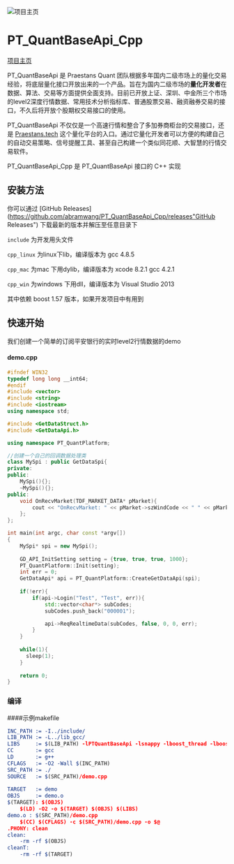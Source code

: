 ![项目主页](http://www.praestans.tech/static/img/logo.jpg)
# PT_QuantBaseApi_Cpp

[项目主页](http://www.praestans.tech/"项目主页") 

PT_QuantBaseApi  是 Praestans Quant 团队根据多年国内二级市场上的量化交易经验，将底层量化接口开放出来的一个产品。旨在为国内二级市场的**量化开发者**在数据、算法、交易等方面提供全面支持。目前已开放上证、深圳、中金所三个市场的level2深度行情数据、常用技术分析指标库、普通股票交易、融资融券交易的接口，不久后将开放个股期权交易接口的使用。

PT_QuantBaseApi 不仅仅是一个高速行情和整合了多加券商柜台的交易接口，还是 [Praestans.tech](http://www.praestans.tech/"Praestan.tech") 这个量化平台的入口。通过它量化开发者可以方便的构建自己的自动交易策略、信号提醒工具、甚至自己构建一个类似同花顺、大智慧的行情交易软件。

PT_QuantBaseApi_Cpp 是 PT_QuantBaseApi 接口的 C++ 实现

## 安装方法

你可以通过 [GitHub Releases](https://github.com/abramwang/PT_QuantBaseApi_Cpp/releases"GitHub Releases") 下载最新的版本并解压至任意目录下

`include` 为开发用头文件

`cpp_linux` 为linux下lib，编译版本为 gcc 4.8.5

`cpp_mac` 为mac 下用dylib，编译版本为 xcode 8.2.1  gcc 4.2.1

`cpp_win` 为windows 下用dll，编译版本为 Visual Studio 2013

其中依赖 boost 1.57 版本，如果开发项目中有用到



## 快速开始

我们创建一个简单的订阅平安银行的实时level2行情数据的demo

#### demo.cpp

```c++
#ifndef WIN32
typedef long long __int64;
#endif
#include <vector>
#include <string>
#include <iostream>
using namespace std;

#include <GetDataStruct.h>
#include <GetDataApi.h>

using namespace PT_QuantPlatform;

//创建一个自己的回调数据处理类
class MySpi : public GetDataSpi{
private:
public:
	MySpi(){};
	~MySpi(){};
public:
	void OnRecvMarket(TDF_MARKET_DATA* pMarket){
		cout << "OnRecvMarket: " << pMarket->szWindCode << " " << pMarket->nTime << endl;
	};
};

int main(int argc, char const *argv[])
{
	MySpi* spi = new MySpi();
	
	GD_API_InitSetting setting = {true, true, true, 1000};
    PT_QuantPlatform::Init(setting);
	int err = 0;
	GetDataApi* api = PT_QuantPlatform::CreateGetDataApi(spi);
	
	if(!err){
		if(api->Login("Test", "Test", err)){	
			std::vector<char*> subCodes;
			subCodes.push_back("000001");

			api->ReqRealtimeData(subCodes, false, 0, 0, err);
		}
	}
  	
	while(1){
      sleep(1);
	}	
  
	return 0;
}
```



### 编译

####示例makefile

```cmake
INC_PATH := -I../include/
LIB_PATH := -L../lib_gcc/
LIBS     := $(LIB_PATH) -lPTQuantBaseApi -lsnappy -lboost_thread -lboost_system -ljson_linux-gcc-4.8.5_libmt -lboost_locale
CC       := gcc
LD       := g++
CFLAGS   := -O2 -Wall $(INC_PATH)
SRC_PATH := ./
SOURCE   := $(SRC_PATH)/demo.cpp
			
TARGET   := demo
OBJS     := demo.o
$(TARGET): $(OBJS)
	$(LD) -O2 -o $(TARGET) $(OBJS) $(LIBS)
demo.o : $(SRC_PATH)/demo.cpp
	$(CC) $(CFLAGS) -c $(SRC_PATH)/demo.cpp -o $@
.PHONY: clean
clean:
	-rm -rf $(OBJS)
cleanT:
	-rm -rf $(TARGET)
```





